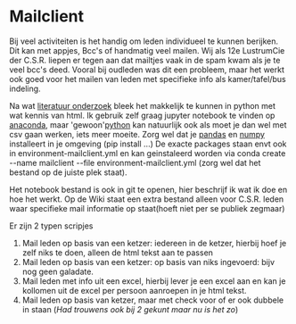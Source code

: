 # Mailclient
Bij veel activiteiten is het handig om leden individueel te kunnen berijken.
Dit kan met appjes, Bcc's of handmatig veel mailen.
Wij als 12e LustrumCie der C.S.R. liepen er tegen aan dat mailtjes vaak in de spam kwam als je te veel bcc's deed.
Vooral bij oudleden was dit een probleem, maar het werkt ook goed voor het mailen van leden met specifieke info als kamer/tafel/bus indeling. 

Na wat [literatuur onderzoek](https://realpython.com/python-send-email/) bleek het makkelijk te kunnen in python met wat kennis van html. 
Ik gebruik zelf graag jupyter notebook te vinden op [anaconda](https://www.anaconda.com/), maar 'gewoon'[python](https://www.python.org/downloads/) kan natuurlijk ook als moet je dan wel met csv gaan werken, iets meer moeite.
Zorg wel dat je [pandas](https://pandas.pydata.org/) en [numpy](https://pandas.pydata.org/) installeert in je omgeving (pip install ...)
De exacte packages staan envt ook in environment-mailclient.yml en kan geinstaleerd worden via conda create --name mailclient --file environment-mailclient.yml (zorg wel dat het bestand op de juiste plek staat).

Het notebook bestand is ook in git te openen, hier beschrijf ik wat ik doe en hoe het werkt.
Op de Wiki staat een extra bestand alleen voor C.S.R. leden waar specifieke mail informatie op staat(hoeft niet per se publiek zegmaar)

Er zijn 2 typen scripjes
1. Mail leden op basis van een ketzer: iedereen in de ketzer,  hierbij hoef je zelf niks te doen, alleen de html tekst aan te passen
2. Mail leden op basis van een ketzer: op basis van niks ingevoerd: bijv nog geen galadate. 
3. Mail leden met info uit een excel, hierbij lever je een excel aan en kan je kollomen uit de excel per persoon aanroepen in je html tekst.
4. Mail leden op basis van ketzer, maar met check voor of er ook dubbele in staan (_Had trouwens ook bij 2 gekunt maar nu is het zo_)
